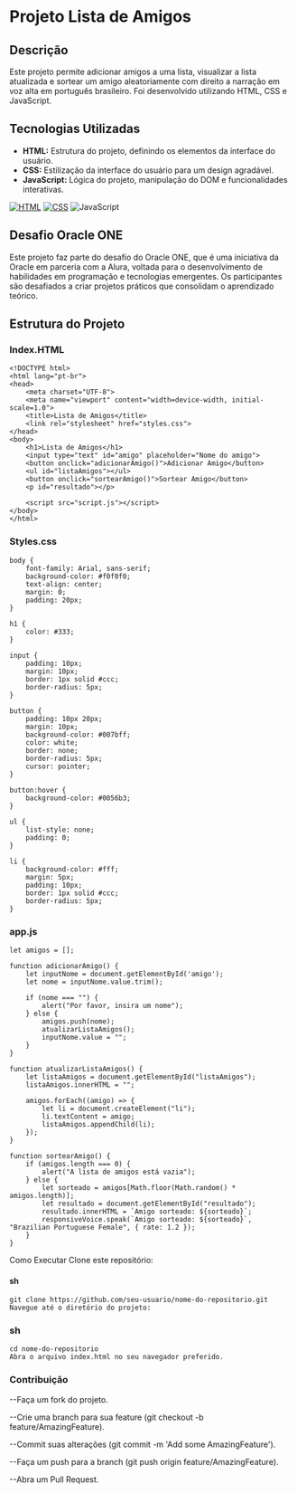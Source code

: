 # Projeto Lista de Amigos

## Descrição

Este projeto permite adicionar amigos a uma lista, visualizar a lista atualizada e sortear um amigo aleatoriamente com direito a narração em voz alta em português brasileiro. Foi desenvolvido utilizando HTML, CSS e JavaScript.

## Tecnologias Utilizadas

- **HTML:** Estrutura do projeto, definindo os elementos da interface do usuário.
- **CSS:** Estilização da interface do usuário para um design agradável.
- **JavaScript:** Lógica do projeto, manipulação do DOM e funcionalidades interativas.

[![HTML](https://img.shields.io/badge/HTML-E34F26?style=for-the-badge&logo=html5&logoColor=white)](https://developer.mozilla.org/en-US/docs/Web/HTML)
[![CSS](https://img.shields.io/badge/CSS-1572B6?style=for-the-badge&logo=css3&logoColor=white)](https://developer.mozilla.org/en-US/docs/Web/CSS)
![JavaScript](https://img.shields.io/badge/javascript-%23F7DF1E.svg?style=for-the-badge&logo=javascript&logoColor=black)

## Desafio Oracle ONE

Este projeto faz parte do desafio do Oracle ONE, que é uma iniciativa da Oracle em parceria com a Alura, voltada para o desenvolvimento de habilidades em programação e tecnologias emergentes. Os participantes são desafiados a criar projetos práticos que consolidam o aprendizado teórico.

## Estrutura do Projeto

### Index.HTML
```plaintext
<!DOCTYPE html>
<html lang="pt-br">
<head>
    <meta charset="UTF-8">
    <meta name="viewport" content="width=device-width, initial-scale=1.0">
    <title>Lista de Amigos</title>
    <link rel="stylesheet" href="styles.css">
</head>
<body>
    <h1>Lista de Amigos</h1>
    <input type="text" id="amigo" placeholder="Nome do amigo">
    <button onclick="adicionarAmigo()">Adicionar Amigo</button>
    <ul id="listaAmigos"></ul>
    <button onclick="sortearAmigo()">Sortear Amigo</button>
    <p id="resultado"></p>

    <script src="script.js"></script>
</body>
</html>

```

 ### Styles.css
```plaintext
body {
    font-family: Arial, sans-serif;
    background-color: #f0f0f0;
    text-align: center;
    margin: 0;
    padding: 20px;
}

h1 {
    color: #333;
}

input {
    padding: 10px;
    margin: 10px;
    border: 1px solid #ccc;
    border-radius: 5px;
}

button {
    padding: 10px 20px;
    margin: 10px;
    background-color: #007bff;
    color: white;
    border: none;
    border-radius: 5px;
    cursor: pointer;
}

button:hover {
    background-color: #0056b3;
}

ul {
    list-style: none;
    padding: 0;
}

li {
    background-color: #fff;
    margin: 5px;
    padding: 10px;
    border: 1px solid #ccc;
    border-radius: 5px;
}
``` 

 ### app.js
```plaintext
let amigos = [];

function adicionarAmigo() {
    let inputNome = document.getElementById('amigo');
    let nome = inputNome.value.trim();

    if (nome === "") {
        alert("Por favor, insira um nome");
    } else {
        amigos.push(nome);
        atualizarListaAmigos();
        inputNome.value = ""; 
    }
}

function atualizarListaAmigos() {
    let listaAmigos = document.getElementById("listaAmigos");
    listaAmigos.innerHTML = ""; 

    amigos.forEach((amigo) => {
        let li = document.createElement("li");
        li.textContent = amigo;
        listaAmigos.appendChild(li);
    });
}

function sortearAmigo() {
    if (amigos.length === 0) {
        alert("A lista de amigos está vazia");
    } else {
        let sorteado = amigos[Math.floor(Math.random() * amigos.length)];
        let resultado = document.getElementById("resultado");
        resultado.innerHTML = `Amigo sorteado: ${sorteado}`;
        responsiveVoice.speak(`Amigo sorteado: ${sorteado}`, "Brazilian Portuguese Female", { rate: 1.2 });
    }
}
```

Como Executar
Clone este repositório:

#### sh
```plaintext
git clone https://github.com/seu-usuario/nome-do-repositorio.git
Navegue até o diretório do projeto:

```

### sh
``` plaintext
cd nome-do-repositorio
Abra o arquivo index.html no seu navegador preferido.
```

### Contribuição

--Faça um fork do projeto.

--Crie uma branch para sua feature (git checkout -b feature/AmazingFeature).

--Commit suas alterações (git commit -m 'Add some AmazingFeature').

--Faça um push para a branch (git push origin feature/AmazingFeature).

--Abra um Pull Request.

